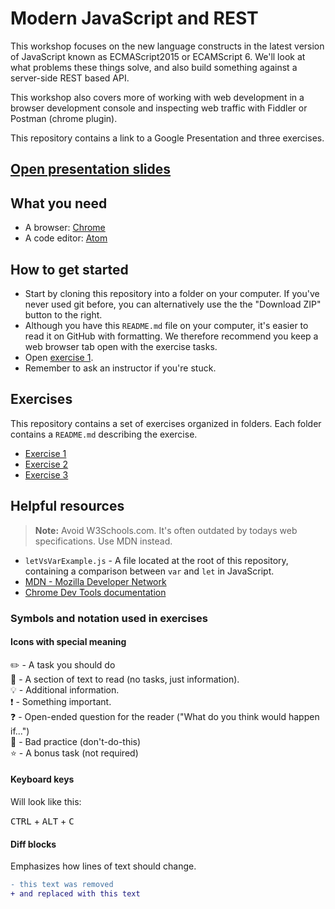 # Modern JavaScript and REST

This workshop focuses on the new language constructs in the latest version of JavaScript known as ECMAScript2015 or ECAMScript 6. We'll look at what problems these things solve, and also build something against a server-side REST based API. 

This workshop also covers more of working with web development in a browser development console and inspecting web traffic with Fiddler or Postman (chrome plugin).

This repository contains a link to a Google Presentation and three exercises.

## [Open presentation slides](https://docs.google.com/presentation/d/1t_j42Ck6JtYuBLhR-RlfXFpEBqCIsMIBuOD5XrnhSuE/edit#slide=id.g16f2a71539_2_51)

## What you need

* A browser: [Chrome](https://www.google.com/chrome)
* A code editor: [Atom](https://atom.io/)

## How to get started
* Start by cloning this repository into a folder on your computer. If you've never used git before, you can alternatively use the the "Download ZIP" button to the right.
* Although you have this `README.md` file on your computer, it's easier to read it on GitHub with formatting. We therefore recommend you keep a web browser tab open with the exercise tasks.
* Open [exercise 1](./exercise1/README.md/).
* Remember to ask an instructor if you're stuck.

## Exercises
This repository contains a set of exercises organized in folders. Each folder contains a `README.md` describing the exercise.

- [Exercise 1](./exercise1/README.md)
- [Exercise 2](./exercise2/README.md)
- [Exercise 3](./exercise3/README.md)

## Helpful resources
> **Note:** Avoid W3Schools.com. It's often outdated by todays web specifications. Use MDN instead.

- `letVsVarExample.js` - A file located at the root of this repository, containing a comparison between `var` and `let` in JavaScript.
- [MDN - Mozilla Developer Network](https://developer.mozilla.org/en-US/)
- [Chrome Dev Tools documentation](https://developers.google.com/web/tools/chrome-devtools/)


### Symbols and notation used in exercises

#### Icons with special meaning

:pencil2: - A task you should do  
:book: - A section of text to read (no tasks, just information).  
:bulb: - Additional information.  
:exclamation: - Something important.  
:question: - Open-ended question for the reader ("What do you think would happen if...")  
:poop: - Bad practice (don't-do-this)  
:star: - A bonus task (not required)  

#### Keyboard keys

Will look like this:

<kbd>CTRL</kbd> + <kbd>ALT</kbd> + <kbd>C</kbd>

#### Diff blocks

Emphasizes how lines of text should change.

```diff
- this text was removed
+ and replaced with this text
```
